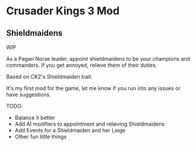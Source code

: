 # Crusader Kings 3 Mod
## Shieldmaidens

WIP 

As a Pagan Norse leader, appoint shieldmaidens to be your champions and commanders. If you get annoyed, relieve them of their duties. 

Based on CK2's Shieldmaiden trait. 

It's my first mod for the game, let me know if you run into any issues or have suggestions. 

TODO: 
* Balance it better 
* Add AI modifiers to appointment and relieving Shieldmaidens
* Add Events for a Shieldmaiden and her Liege 
* Other fun little things